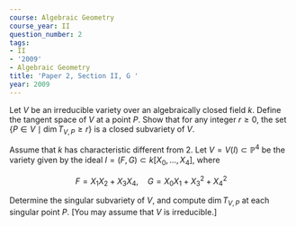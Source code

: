 ```yaml
---
course: Algebraic Geometry
course_year: II
question_number: 2
tags:
- II
- '2009'
- Algebraic Geometry
title: 'Paper 2, Section II, G '
year: 2009
---
```




Let $V$ be an irreducible variety over an algebraically closed field $k$. Define the tangent space of $V$ at a point $P$. Show that for any integer $r \geqslant 0$, the set $\left\{P \in V \mid \operatorname{dim} T_{V, P} \geqslant r\right\}$ is a closed subvariety of $V$.

Assume that $k$ has characteristic different from 2. Let $V=V(I) \subset \mathbb{P}^{4}$ be the variety given by the ideal $I=(F, G) \subset k\left[X_{0}, \ldots, X_{4}\right]$, where

$$F=X_{1} X_{2}+X_{3} X_{4}, \quad G=X_{0} X_{1}+X_{3}^{2}+X_{4}^{2}$$

Determine the singular subvariety of $V$, and compute $\operatorname{dim} T_{V, P}$ at each singular point $P$. [You may assume that $V$ is irreducible.]